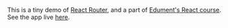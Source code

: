 This is a tiny demo of [React Router](https://github.com/reactjs/react-router/), and a part of [Edument's React course](http://edument.se/en/training/webdevelopment/react-js). See the app live [here](http://blog.krawaller.se/react-router-demo/).
